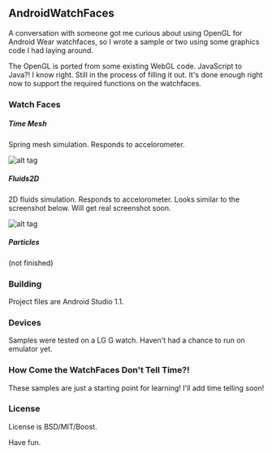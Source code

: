 ## AndroidWatchFaces

A conversation with someone got me curious about using OpenGL for Android Wear watchfaces, so I wrote a sample or two using some graphics code I had laying around. 

The OpenGL is ported from some existing WebGL code. JavaScript to Java?! I know right. Still in the process of filling it out. It's done enough right now to support the required functions on the watchfaces. 

### Watch Faces
##### Time Mesh
Spring mesh simulation. Responds to accelorometer. 

![alt tag](https://raw.githubusercontent.com/chaoticbob/AndroidWatchFaces/master/images/springs.png)

##### Fluids2D
2D fluids simulation. Responds to accelorometer. Looks similar to the screenshot below. Will get real screenshot soon.

![alt tag](https://raw.githubusercontent.com/chaoticbob/AndroidWatchFaces/master/images/fluids.png)

##### Particles
(not finished)

### Building
Project files are Android Studio 1.1. 

### Devices
Samples were tested on a LG G watch. Haven't had a chance to run on emulator yet.

### How Come the WatchFaces Don't Tell Time?!
These samples are just a starting point for learning! I'll add time telling soon!

### License
License is BSD/MIT/Boost. 

Have fun.
